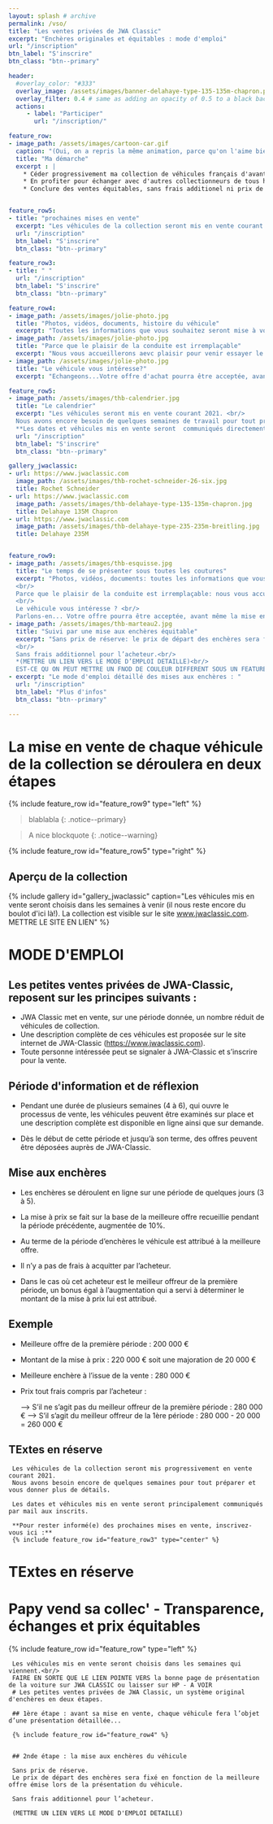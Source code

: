 ```yaml
---
layout: splash # archive
permalink: /vso/
title: "Les ventes privées de JWA Classic"
excerpt: "Enchères originales et équitables : mode d'emploi"
url: "/inscription"
btn_label: "S'inscrire"
btn_class: "btn--primary"

header:
  #overlay_color: "#333"
  overlay_image: /assets/images/banner-delahaye-type-135-135m-chapron.png
  overlay_filter: 0.4 # same as adding an opacity of 0.5 to a black background
  actions:
     - label: "Participer"
       url: "/inscription/"

feature_row:
- image_path: /assets/images/cartoon-car.gif
  caption: "(Oui, on a repris la même animation, parce qu'on l'aime bien !)"
  title: "Ma démarche"
  excerpt : |
    * Céder progressivement ma collection de véhicules français d'avant-guerre au cours de l'année 2021. <br/>
    * En profiter pour échanger avec d'autres collectionneurs de tous horizons.  <br/>
    * Conclure des ventes équitables, sans frais additionel ni prix de réserve, au cours d'enchères originales.  <br/>


feature_row5:
- title: "prochaines mises en vente"
  excerpt: "Les véhicules de la collection seront mis en vente courant 2021. Inscrivez-vous pour être prévenu(e) des prochaines mises en vente."
  url: "/inscription"
  btn_label: "S'inscrire"
  btn_class: "btn--primary"

feature_row3:
- title: " "
  url: "/inscription"
  btn_label: "S'inscrire"
  btn_class: "btn--primary"

feature_row4:
- image_path: /assets/images/jolie-photo.jpg
  title: "Photos, vidéos, documents, histoire du véhicule"
  excerpt: "Toutes les informations que vous souhaitez seront mise à votre disposition pendant une première période de plusieurs semaines."
- image_path: /assets/images/jolie-photo.jpg
  title: "Parce que le plaisir de la conduite est irremplaçable"
  excerpt: "Nous vous accueillerons aevc plaisir pour venir essayer le véhicule sur les routes pittoresques de la Loire."
- image_path: /assets/images/jolie-photo.jpg
  title: "Le véhicule vous intéresse?"
  excerpt: "Echangeons...Votre offre d'achat pourra être acceptée, avant même la mise aux enchères du véhicule."    

feature_row5:
- image_path: /assets/images/thb-calendrier.jpg
  title: "Le calendrier"
  excerpt: "Les véhicules seront mis en vente courant 2021. <br/>
  Nous avons encore besoin de quelques semaines de travail pour tout préparer et vous donner plus de détails. <br/>
  **Les dates et véhicules mis en vente seront  communiqués directement aux inscrits.<br/> Inscrivez-vous ici pour rester informé(e) des prochaines ventes!**"
  url: "/inscription"
  btn_label: "S'inscrire"
  btn_class: "btn--primary"

gallery_jwaclassic:
- url: https://www.jwaclassic.com
  image_path: /assets/images/thb-rochet-schneider-26-six.jpg
  title: Rochet Schneider
- url: https://www.jwaclassic.com
  image_path: /assets/images/thb-delahaye-type-135-135m-chapron.jpg
  title: Delahaye 135M Chapron
- url: https://www.jwaclassic.com
  image_path: /assets/images/thb-delahaye-type-235-235m-breitling.jpg
  title: Delahaye 235M


feature_row9:
- image_path: /assets/images/thb-esquisse.jpg
  title: "Le temps de se présenter sous toutes les coutures"
  excerpt: "Photos, vidéos, documents: toutes les informations que vous souhaitez seront mises à votre disposition avant la mise aux enchères .<br/>
  <br/>
  Parce que le plaisir de la conduite est irremplaçable: nous vous accueillerons avec plaisir pour venir essayer le véhicule sur les routes pittoresques de la Loire.<br/>
  <br/>
  Le véhicule vous intéresse ? <br/>
  Parlons-en... Votre offre pourra être acceptée, avant même la mise en vente du véhicule."
- image_path: /assets/images/thb-marteau2.jpg
  title: "Suivi par une mise aux enchères équitable"
  excerpt: "Sans prix de réserve: le prix de départ des enchères sera fixé en fonction de la meilleure offre émise lors de la présentation du véhicule.<br/>
  <br/>
  Sans frais additionnel pour l’acheteur.<br/>
  *(METTRE UN LIEN VERS LE MODE D’EMPLOI DETAILLE)<br/>
  EST-CE QU ON PEUT METTRE UN FNOD DE COULEUR DIFFERENT SOUS UN FEATURE ROW?*"
- excerpt: "Le mode d'emploi détaillé des mises aux enchères : "
  url: "/inscription"
  btn_label: "Plus d'infos"
  btn_class: "btn--primary"

---
```

# La mise en vente de chaque véhicule de la collection se déroulera en deux étapes

{% include feature_row id="feature_row9" type="left" %}

> blablabla
{: .notice--primary}

> A nice blockquote
{: .notice--warning}

{% include feature_row id="feature_row5" type="right" %}


## Aperçu de la collection

{% include gallery id="gallery_jwaclassic" caption="Les véhicules mis en vente seront choisis dans les semaines à venir (il nous reste encore du boulot d'ici là!). La collection est visible sur le site www.jwaclassic.com. METTRE LE SITE EN LIEN" %}




# MODE D'EMPLOI

## Les petites ventes privées de JWA-Classic, reposent sur les principes suivants :
-	JWA Classic met en vente, sur une période donnée, un nombre réduit de véhicules de collection.
-	Une description complète de ces véhicules est proposée sur le site internet de JWA-Classic (https://www.jwaclassic.com).
-	Toute personne intéressée peut se signaler à JWA-Classic et s’inscrire pour la vente.


## Période d'information et de réflexion
-	Pendant une durée de plusieurs semaines (4 à 6), qui ouvre le processus de vente, les véhicules peuvent être examinés sur place et une description complète est disponible en ligne ainsi que sur demande.

-	Dès le début de cette période et jusqu’à son terme, des offres peuvent être déposées auprès de JWA-Classic.


## Mise aux enchères
-	Les enchères se déroulent en ligne sur une période de quelques jours (3 à 5).

-	La mise à prix se fait sur la base de la meilleure offre recueillie pendant la période précédente, augmentée de 10%.

-	Au terme de la période d’enchères le véhicule est attribué à la meilleure offre.

-	Il n’y a pas de frais à acquitter par l’acheteur.

-	Dans le cas où cet acheteur est le meilleur offreur de la première période, un bonus égal à l’augmentation qui a servi à déterminer le montant de la mise à prix lui est attribué.


## Exemple
-	Meilleure offre de la première période : 200 000 €
-	Montant de la mise à prix : 220 000 € soit une majoration de 20 000 €
-	Meilleure enchère à l’issue de la vente : 280 000 €
-	Prix tout frais compris par l’acheteur :

     --> S’il ne s’agit pas du meilleur offreur de la première période : 280 000 €
     --> S’il s’agit du meilleur offreur de la 1ère période : 280 000 - 20 000 = 260 000 €




## TExtes en réserve
     Les véhicules de la collection seront mis progressivement en vente courant 2021.  
     Nous avons besoin encore de quelques semaines pour tout préparer et vous donner plus de détails.  

     Les dates et véhicules mis en vente seront principalement communiqués par mail aux inscrits.

     **Pour rester informé(e) des prochaines mises en vente, inscrivez-vous ici :**
     {% include feature_row id="feature_row3" type="center" %}




# TExtes en réserve

# Papy vend sa collec' - Transparence, échanges et prix équitables

{% include feature_row id="feature_row" type="left" %}



     Les véhicules mis en vente seront choisis dans les semaines qui viennent.<br/>
     FAIRE EN SORTE QUE LE LIEN POINTE VERS la bonne page de présentation de la voiture sur JWA CLASSIC ou laisser sur HP - A VOIR
     # Les petites ventes privées de JWA Classic, un système original d'enchères en deux étapes.

     ## 1ère étape : avant sa mise en vente, chaque véhicule fera l’objet d’une présentation détaillée...

     {% include feature_row id="feature_row4" %}


     ## 2nde étape : la mise aux enchères du véhicule

     Sans prix de réserve.
     Le prix de départ des enchères sera fixé en fonction de la meilleure offre émise lors de la présentation du véhicule.

     Sans frais additionnel pour l’acheteur.

     (METTRE UN LIEN VERS LE MODE D'EMPLOI DETAILLE)
